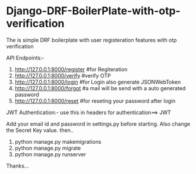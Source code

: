 # Django-DRF-BoilerPlate-with-otp-verification
The is simple DRF boilerplate with user registeration features with otp verification 


API Endpoints:-
1. http://127.0.0.1:8000/register       #for Regiteration
2. http://127.0.0.1:8000/verify         #verify OTP
3. http://127.0.0.1:8000/login          #for Login also generate JSONWebToken    
4. http://127.0.0.1:8000/forgot         #a mail will be send with a auto generated password
5. http://127.0.0.1:8000/reset          #for reseting your password after login


JWT Authentication:-
use this in headers for authentication==> JWT <your token> 


Add your email id and password in settings.py before starting. Also change the Secret Key value.
then..
1. python manage.py makemigrations
2. python manage.py migrate
3. python manage.py runserver

Thanks...

